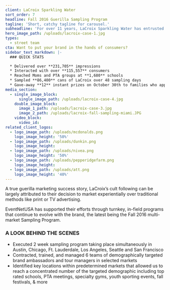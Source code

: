 ```yaml
---
client: LaCroix Sparkling Water
sort_order: 7
headline: Fall 2016 Guerilla Sampling Program
tagline: 'Short, catchy tagline for carousel.'
subheadline: 'For over 11 years, LaCroix Sparkling Water has entrusted us with placing their product in the hands of consumers using street team sampling, tradeshow exhibiting, and mobile marketing programs.'
hero_image_path: /uploads/lacroix-case-1.jpg
types:
  - street team
cta: Want to put your brand in the hands of consumers?
sidebar_text_markdown: |-
  ### QUICK STATS

  * Delivered over **231,705** impressions
  * Interacted with over **115,557** consumers
  * Reached Moms and PTA groups at **1,680** schools
  * Sampled **86,400** cans of LaCroix over 48 sampling days
  * Gave-away **12** instant prizes on October 30th to families who approached our teams with the winning phrase ‘I live LaCroix’
media_section:
  - single_image_block:
      single_image_path: /uploads/lacroix-case-4.jpg
    double_image_block:
      image_1_path: /uploads/lacroix-case-3.jpg
      image_2_path: /uploads/lacroix-fall-sampling-miami.JPG
    video_block:
      video_id:
related_client_logos:
  - logo_image_path: /uploads/mcdonalds.png
    logo_image_height: '50%'
  - logo_image_path: /uploads/dunkin.png
    logo_image_height:
  - logo_image_path: /uploads/nivea.png
    logo_image_height: '50%'
  - logo_image_path: /uploads/pepperidgefarm.png
    logo_image_height:
  - logo_image_path: /uploads/att.png
    logo_image_height: '40%'
---
```



A true guerilla marketing success story, LaCroix’s cult following can be largely attributed to their decision to market experientially over traditional methods like print or TV advertising.

EventNetUSA has supported their efforts through turnkey, in-field programs that continue to evolve with the brand, the latest being the Fall 2016 multi-market Sampling Program.

### A LOOK BEHIND THE SCENES

* Executed 2 week sampling program taking place simultaneously in Austin, Chicago, Ft. Lauderdale, Los Angeles, Seattle and San Francisco
* Contracted, trained, and managed 6 teams of demographically targeted brand ambassadors and tour managers in selected markets
* Identified key locations within predetermined markets that allowed us to reach a concentrated number of the targeted demographic including top rated schools, PTA meetings, specialty gyms, youth sporting events, fall festivals, & more